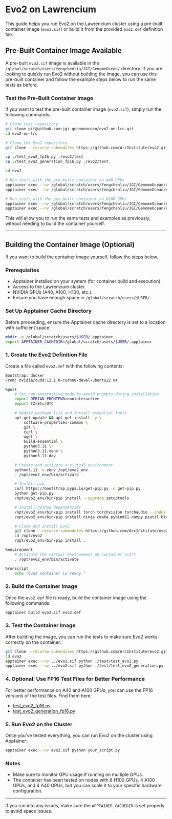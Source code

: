# Evo2 on Lawrencium

This guide helps you run Evo2 on the Lawrencium cluster using a pre-built container image (`evo2.sif`) or build it from the provided `evo2.def` definition file.

## Pre-Built Container Image Available

A pre-built `evo2.sif` image is available in the `/global/scratch/users/fengchenliu/JGI/GenomeOcean/` directory. If you are looking to quickly run Evo2 without building the image, you can use this pre-built container and follow the example steps below to run the same tests as before.

### Test the Pre-Built Container Image

If you want to test the pre-built container image (`evo2.sif`), simply run the following commands:

```bash
# Clone this repository
git clone git@github.com:jgi-genomeocean/evo2-on-lrc.git
cd evo2-on-lrc

# Clone the Evo2 repository
git clone --recurse-submodules https://github.com/ArcInstitute/evo2.git

cp ./test_evo2_fp16.py ./evo2/test
cp ./test_evo2_generation_fp16.py ./evo2/test

cd evo2

# Run tests with the pre-built container on A40 GPUs
apptainer exec --nv /global/scratch/users/fengchenliu/JGI/GenomeOcean/evo2.sif python ./test/test_evo2_fp16.py
apptainer exec --nv /global/scratch/users/fengchenliu/JGI/GenomeOcean/evo2.sif python ./test/test_evo2_generation_fp16.py

# Run tests with the pre-built container on H100 GPUs
apptainer exec --nv /global/scratch/users/fengchenliu/JGI/GenomeOcean/evo2.sif python ./test/test_evo2.py
apptainer exec --nv /global/scratch/users/fengchenliu/JGI/GenomeOcean/evo2.sif python ./test/test_evo2_generation.py
```

This will allow you to run the same tests and examples as previously, without needing to build the container yourself.

---

## Building the Container Image (Optional)

If you want to build the container image yourself, follow the steps below.

### Prerequisites

- Apptainer installed on your system (for container build and execution).
- Access to the Lawrencium cluster.
- NVIDIA GPUs (A40, A100, H100, etc.).
- Ensure you have enough space in `/global/scratch/users/$USER/`.

### Set Up Apptainer Cache Directory

Before proceeding, ensure the Apptainer cache directory is set to a location with sufficient space:

```bash
mkdir -p /global/scratch/users/$USER/.apptainer
export APPTAINER_CACHEDIR=/global/scratch/users/$USER/.apptainer
```

### 1. Create the Evo2 Definition File

Create a file called `evo2.def` with the following contents:

```bash
Bootstrap: docker
From: nvidia/cuda:12.1.0-cudnn8-devel-ubuntu22.04

%post
    # Set non-interactive mode to avoid prompts during installation
    export DEBIAN_FRONTEND=noninteractive
    export TZ=Etc/UTC

    # Update package list and install essential tools
    apt-get update && apt-get install -y \
        software-properties-common \
        git \
        curl \
        wget \
        build-essential \
        python3.11 \
        python3.11-venv \
        python3.11-dev

    # Create and activate a virtual environment
    python3.11 -m venv /opt/evo2_env
    . /opt/evo2_env/bin/activate

    # Install pip
    curl https://bootstrap.pypa.io/get-pip.py -o get-pip.py
    python get-pip.py
    /opt/evo2_env/bin/pip install --upgrade setuptools

    # Install Python dependencies
    /opt/evo2_env/bin/pip install torch torchvision torchaudio --index-url https://download.pytorch.org/whl/cu121
    /opt/evo2_env/bin/pip install ninja cmake pybind11 numpy psutil biopython huggingface_hub

    # Clone and install Evo2
    git clone --recurse-submodules https://github.com/ArcInstitute/evo2.git /opt/evo2
    cd /opt/evo2
    /opt/evo2_env/bin/pip install .

%environment
    # Activate the virtual environment on container start
    . /opt/evo2_env/bin/activate

%runscript
    echo "Evo2 container is ready."
```

### 2. Build the Container Image

Once the `evo2.def` file is ready, build the container image using the following commands:

```bash
apptainer build evo2.sif evo2.def
```

### 3. Test the Container Image

After building the image, you can run the tests to make sure Evo2 works correctly on the container:

```bash
git clone --recurse-submodules https://github.com/ArcInstitute/evo2.git
cd evo2
apptainer exec --nv ../evo2.sif python ./test/test_evo2.py
apptainer exec --nv ../evo2.sif python ./test/test_evo2_generation.py
```

### 4. Optional: Use FP16 Test Files for Better Performance

For better performance on A40 and A100 GPUs, you can use the FP16 versions of the test files. Find them here:
* [test_evo2_fp16.py](test_evo2_fp16.py)
* [test_evo2_generation_fp16.py](test_evo2_generation_fp16.py)

### 5. Run Evo2 on the Cluster

Once you’ve tested everything, you can run Evo2 on the cluster using Apptainer:

```bash
apptainer exec --nv evo2.sif python your_script.py
```

### Notes

- Make sure to monitor GPU usage if running on multiple GPUs.
- The container has been tested on nodes with 8 H100 GPUs, 4 A100 GPUs, and 4 A40 GPUs, but you can scale it to your specific hardware configuration.

---

If you run into any issues, make sure the `APPTAINER_CACHEDIR` is set properly to avoid space issues.
